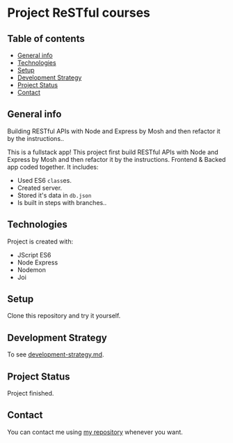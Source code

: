 # Project ReSTful courses

## Table of contents

- [General info](#general-info)
- [Technologies](#technologies)
- [Setup](#setup)
- [Development Strategy](#development-strategy)
- [Project Status](#project-status)
- [Contact](#contact)

## General info

 Building RESTful APIs with Node and Express by Mosh and then refactor it by the instructions..

This is a fullstack app! This project first build RESTful APIs with Node and Express by Mosh and then refactor it by the instructions. Frontend & Backed app coded together. It includes:

- Used ES6 `class`es.
- Created server.
- Stored it's data in `db.json`
- Is built in steps with branches..

## Technologies

Project is created with:

- JScript ES6
- Node Express
- Nodemon
- Joi

## Setup

Clone this repository and try it yourself.

## Development Strategy

To see [development-strategy.md](./development-strategy.md).


## Project Status

Project finished.

## Contact

You can contact me using [my repository](https://mesutbe.github.io/) whenever you want.